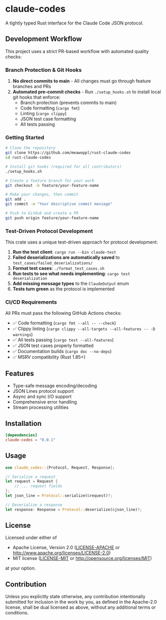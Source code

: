 # claude-codes

A tightly typed Rust interface for the Claude Code JSON protocol.

## Development Workflow

This project uses a strict PR-based workflow with automated quality checks:

### Branch Protection & Git Hooks

1. **No direct commits to main** - All changes must go through feature branches and PRs
2. **Automated pre-commit checks** - Run `./setup_hooks.sh` to install local git hooks that enforce:
   - Branch protection (prevents commits to main)
   - Code formatting (`cargo fmt`)
   - Linting (`cargo clippy`)
   - JSON test case formatting
   - All tests passing

### Getting Started

```bash
# Clone the repository
git clone https://github.com/meawoppl/rust-claude-codes
cd rust-claude-codes

# Install git hooks (required for all contributors)
./setup_hooks.sh

# Create a feature branch for your work
git checkout -b feature/your-feature-name

# Make your changes, then commit
git add .
git commit -m "Your descriptive commit message"

# Push to GitHub and create a PR
git push origin feature/your-feature-name
```

### Test-Driven Protocol Development

This crate uses a unique test-driven approach for protocol development:

1. **Run the test client**: `cargo run --bin claude-test`
2. **Failed deserializations are automatically saved** to `test_cases/failed_deserializations/`
3. **Format test cases**: `./format_test_cases.sh`
4. **Run tests to see what needs implementing**: `cargo test deserialization`
5. **Add missing message types** to the `ClaudeOutput` enum
6. **Tests turn green** as the protocol is implemented

### CI/CD Requirements

All PRs must pass the following GitHub Actions checks:

- ✅ Code formatting (`cargo fmt --all -- --check`)
- ✅ Clippy linting (`cargo clippy --all-targets --all-features -- -D warnings`)
- ✅ All tests passing (`cargo test --all-features`)
- ✅ JSON test cases properly formatted
- ✅ Documentation builds (`cargo doc --no-deps`)
- ✅ MSRV compatibility (Rust 1.85+)

## Features

- Type-safe message encoding/decoding
- JSON Lines protocol support
- Async and sync I/O support
- Comprehensive error handling
- Stream processing utilities

## Installation

```toml
[dependencies]
claude-codes = "0.0.1"
```

## Usage

```rust
use claude_codes::{Protocol, Request, Response};

// Serialize a request
let request = Request {
    // ... request fields
};
let json_line = Protocol::serialize(&request)?;

// Deserialize a response
let response: Response = Protocol::deserialize(&json_line)?;
```

## License

Licensed under either of

- Apache License, Version 2.0 ([LICENSE-APACHE](LICENSE-APACHE) or http://www.apache.org/licenses/LICENSE-2.0)
- MIT license ([LICENSE-MIT](LICENSE-MIT) or http://opensource.org/licenses/MIT)

at your option.

## Contribution

Unless you explicitly state otherwise, any contribution intentionally submitted
for inclusion in the work by you, as defined in the Apache-2.0 license, shall be
dual licensed as above, without any additional terms or conditions.